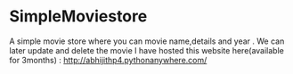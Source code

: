 # SimpleMoviestore
A simple movie store where you can movie name,details and year . We can later update and delete the movie
I have hosted this website here(available for 3months) : http://abhijithp4.pythonanywhere.com/
